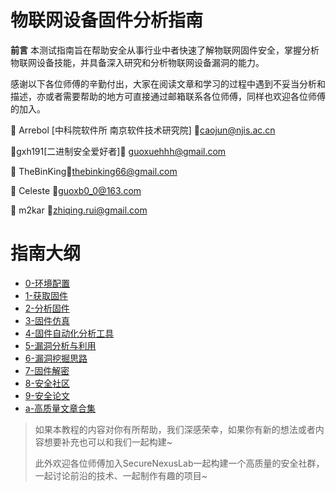 # 物联网设备固件分析指南

**前言**
本测试指南旨在帮助安全从事行业中者快速了解物联网固件安全，掌握分析物联网设备技能，并具备深入研究和分析物联网设备漏洞的能力。 

感谢以下各位师傅的辛勤付出，大家在阅读文章和学习的过程中遇到不妥当分析和描述，亦或者需要帮助的地方可直接通过邮箱联系各位师傅，同样也欢迎各位师傅的加入。

:handshake: Arrebol [中科院软件所 南京软件技术研究院] :e-mail:caojun@njis.ac.cn 

:handshake:gxh191[二进制安全爱好者]:e-mail: guoxuehhh@gmail.com

:handshake: TheBinKing:e-mail:thebinking66@gmail.com

:handshake: Celeste :e-mail:guoxb0_0@163.com

:handshake: m2kar :e-mail:zhiqing.rui@gmail.com

# 指南大纲
- [0-环境配置](./GuideTutorial/0-环境配置.md)
- [1-获取固件](./GuideTutorial/1-获取固件.md)
- [2-分析固件](./GuideTutorial/2-分析固件.md)
- [3-固件仿真](./GuideTutorial/3-固件仿真.md)
- [4-固件自动化分析工具](./GuideTutorial/4-固件自动化分析工具.md)
- [5-漏洞分析与利用](./GuideTutorial/5-漏洞分析与利用.md)
- [6-漏洞挖掘思路](./GuideTutorial/6-漏洞挖掘思路.md)
- [7-固件解密](./GuideTutorial/7-固件解密.md)
- [8-安全社区](./GuideTutorial/8-安全社区.md)
- [9-安全论文](./GuideTutorial/9-安全论文.md)
- [a-高质量文章合集](./GuideTutorial/a-高质量文章合集.md)

> 如果本教程的内容对你有所帮助，我们深感荣幸，如果你有新的想法或者内容想要补充也可以和我们一起构建~
> 
> 此外欢迎各位师傅加入SecureNexusLab一起构建一个高质量的安全社群，一起讨论前沿的技术、一起制作有趣的项目~